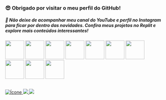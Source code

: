 ### 😎 Obrigado por visitar o meu perfil do GitHub!
##### 🚀 Não deixe de acompanhar meu canal do YouTube e perfil no Instagram para ficar por dentro das novidades. Confira meus projetos no Replit e explore mais conteúdos interessantes!

<div>
<img src="https://www.vectorlogo.zone/logos/github/github-icon.svg" width="60"> 

<img src="https://www.vectorlogo.zone/logos/linux/linux-icon.svg" width="60">

<img src="https://www.vectorlogo.zone/logos/w3_html5/w3_html5-icon.svg" width="60">

<img src="https://www.vectorlogo.zone/logos/w3_css/w3_css-official.svg" width="60">

<img src="https://www.vectorlogo.zone/logos/javascript/javascript-icon.svg" width="60">

<img src="https://www.vectorlogo.zone/logos/php/php-icon.svg" width="60">

<img src="https://www.vectorlogo.zone/logos/python/python-icon.svg" width="60">

<img src="https://www.vectorlogo.zone/logos/java/java-icon.svg" width="60">

<img src="https://www.vectorlogo.zone/logos/mysql/mysql-official.svg" width="60">

<img src="https://www.vectorlogo.zone/logos/docker/docker-official.svg" width="60">

<h2>
</div>



<a href="https://www.youtube.com/@mentemaker/featured">
  <img src="https://img.shields.io/badge/YouTube-FF0000?style=for-the-badge&logo=youtube&logoColor=white&theme=transparent" alt="Ícone">
</a>

<a href="https://instagram.com/mente___maker?utm_source=qr&igshid=ZDc4ODBmNjlmNQ%3D%3D">
  <img src="https://instagram.com/mente___maker?utm_source=qr&igshid=ZDc4ODBmNjlmNQ%3D%3D?utm_source=qr&igshid=ZDc4ODBmNjlmNQ%3D%3D?style=for-the-badge&logo=instagram&logoColor=white">
</a>

<a href="https://replit.com/@MenteMaker">
  <img src="https://img.shields.io/badge/replit-667881?style=for-the-badge&logo=replit&logoColor=white">
</a>

<p></p>



 





<p align="center">












</h4>

